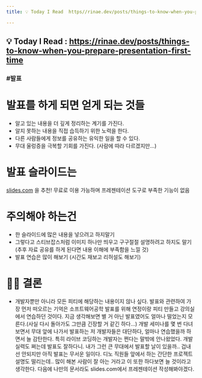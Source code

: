 ```yaml
---
title: 💡 Today I Read  https//rinae.dev/posts/things-to-know-when-you-prepare-presentation-first-time

---
```

## 💡 Today I Read : https://rinae.dev/posts/things-to-know-when-you-prepare-presentation-first-time

### #발표

# 발표를 하게 되면 얻게 되는 것들
- 알고 있는 내용을 더 깊게 정리하는 계기를 가진다.
- 알지 못하는 내용을 직접 습득하기 위한 노력을 한다.
- 다른 사람들에게 정보를 공유하는 유익한 일을 할 수 있다.
- 무대 울렁증을 극복할 기회를 가진다. (사람에 따라 다르겠지만...)

# 발표 슬라이드는 
[slides.com](slides.com) 을 추천!
무료로 이용 가능하며 프레젠테이션 도구로 부족한 기능이 없음

# 주의해야 하는건
- 한 슬라이드에 많은 내용을 넣으려고 하지말기
- 그렇다고 스티브잡스처럼 이미지 하나만 띄우고 구구절절 설명하려고 하지도 말기 (추후 자료 공유를 하게 된다면 내용 이해에 부족함을 느낄 것)
- 발표 연습은 많이 해보기 (시간도 재보고 리허설도 해보기)

# 👩‍⚖️ 결론
- 개발자뿐만 아니라 모든 피티에 해당하는 내용이지 않나 싶다. 발표와 관련하여 가장 먼저 떠오르는 기억은 소프트웨어공학 발표를 위해 연정이랑 피티 만들고 강의실에서 연습하던 것이다.
지금 생각해보면 별 거 아닌 발표였어도 얼마나 떨었는지 모른다.(사실 다시 돌아가도 그만큼 긴장할 거 같긴 하다...)
개발 세미나를 몇 번 다녀보면서 무대 앞에 나가서 발표하는 저 개발자들은 대단하다, 얼마나 연습했을까 하면서 늘 감탄한다. 특히 라이브 코딩하는 개발자는 쩐다는 말밖에 안나왔었다. 개발 실력도 쩌는데 발표도 잘하다니.
내가 그런 큰 무대에서 발표할 날이 있을까.. 겁내선 안되지만 아직 발표는 무서운 일이다. 디노 직원들 앞에서 하는 간단한 프로젝트 설명도 떨리는데..
많이 해본 사람이 잘 아는 거라고 이 또한 하다보면 늘 것이라고 생각한다.
다음에 나만의 문서라도 slides.com에서 프레젠테이션 작성해봐야겠다.